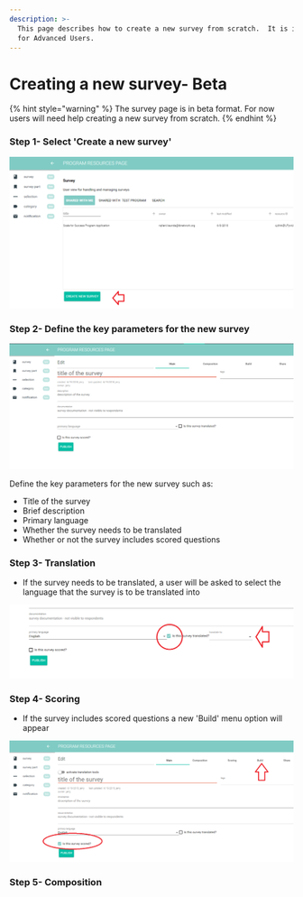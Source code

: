 ```yaml
---
description: >-
  This page describes how to create a new survey from scratch.  It is intended
  for Advanced Users.
---
```


# Creating a new survey- Beta

{% hint style="warning" %}
The survey page is in beta format.  For now users will need help creating a new survey from scratch.
{% endhint %}

### Step 1- Select 'Create a new survey'

![](../../../../.gitbook/assets/image%20%289%29.png)

### Step 2- Define the key parameters for the new survey

![](../../../../.gitbook/assets/image%20%2824%29.png)

Define the key parameters for the new survey such as:

* Title of the survey
* Brief description
* Primary language
* Whether the survey needs to be translated
* Whether or not the survey includes scored questions

### Step 3- Translation

* If the survey needs to be translated, a user will be asked to select the language that the survey is to be translated into

![](../../../../.gitbook/assets/image%20%2835%29.png)

### Step 4- Scoring

* If the survey includes scored questions a new 'Build' menu option will appear

![](../../../../.gitbook/assets/image%20%2836%29.png)

### Step 5- Composition



